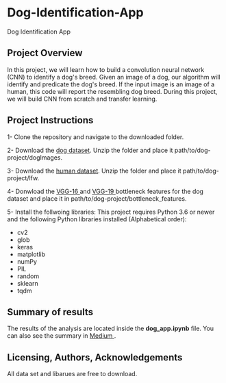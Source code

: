 # Dog-Identification-App
Dog Identification App

## Project Overview
In this project, we will learn how to build a convolution neural network (CNN) to identify a dog's breed. Given an image of a dog, our algorithm will identify and predicate the dog's breed. If the input image is an image of a human, this code will report the resembling dog breed. During this project, we will build CNN from scratch and transfer learning.

## Project Instructions
1- Clone the repository and navigate to the downloaded folder.

2- Download the <a href="https://s3-us-west-1.amazonaws.com/udacity-aind/dog-project/dogImages.zip" rel="nofollow">dog dataset</a>. Unzip the folder and place it path/to/dog-project/dogImages.

3- Download the <a href="https://s3-us-west-1.amazonaws.com/udacity-aind/dog-project/lfw.zip" rel="nofollow">human dataset</a>. Unzip the folder and place it path/to/dog-project/lfw. 


4- Donwload the <a href="https://s3-us-west-1.amazonaws.com/udacity-aind/dog-project/DogVGG16Data.npz" rel="nofollow">VGG-16 </a>  and <a href="https://s3-us-west-1.amazonaws.com/udacity-aind/dog-project/DogVGG19Data.npz" rel="nofollow">VGG-19 </a> bottleneck features for the dog dataset and place it in path/to/dog-project/bottleneck_features.
  
 
5- Install the follwoing libraries:
  This project requires Python 3.6 or newer and the following Python libraries installed (Alphabetical order):

  - cv2
  - glob
  - keras
  - matplotlib
  - numPy
  - PIL
  - random
  - sklearn
  - tqdm

## Summary of results
The results of the analysis are located inside the **dog_app.ipynb** file.
You can also see the summary in <a href="https://sebelan-danishvar.medium.com/a-statistical-analysis-of-airbnb-listings-in-seattle-looking-to-dig-deeper-into-data-bf9e7777b4cf
">Medium </a>. 

## Licensing, Authors, Acknowledgements
All data set and libarues are free to download. 



